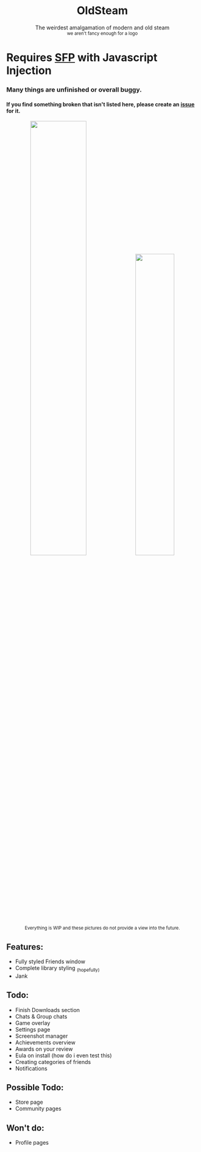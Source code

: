 <div align="center">
  <h1>OldSteam</h1>
  The weirdest amalgamation of modern and old steam<br>
  <sub>we aren't fancy enough for a logo</sub>
</div>

# Requires [SFP](https://github.com/PhantomGamers/SFP) with Javascript Injection

<h3>Many things are unfinished or overall buggy. </h3>
<h4>If you find something broken that isn't listed here, please create an <a href="https://github.com/MapleAtMorning/Green-Steam-Theme/issues/new">issue</a> for it.</h4>
<div align="center">
  <img src="https://github.com/MapleAtMorning/Green-Steam-Theme/assets/79129529/5f6bb637-6a4f-4030-8e26-c297d6460d16" width="54%">
  <img src="https://github.com/MapleAtMorning/Green-Steam-Theme/assets/79129529/16906049-d70a-4345-9cb2-5d45c775736b" width="45%">
  <br><sub>Everything is WIP and these pictures do not provide a view into the future.</sub>
</div>

## Features:
- Fully styled Friends window
- Complete library styling <sub>(hopefully)</sub>
- Jank

## Todo:
- Finish Downloads section
- Chats & Group chats
- Game overlay
- Settings page
- Screenshot manager
- Achievements overview
- Awards on your review
- Eula on install (how do i even test this)
- Creating categories of friends
- Notifications

## Possible Todo:
- Store page
- Community pages

## Won't do:
- Profile pages
